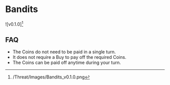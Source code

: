 # Bandits

![v0.1.0][^v0.1.0]

[^v0.1.0]: /Threat/Images/Bandits_v0.1.0.png

## FAQ

- The Coins do not need to be paid in a single turn.
- It does not require a Buy to pay off the required Coins.
- The Coins can be paid off anytime during your turn.
